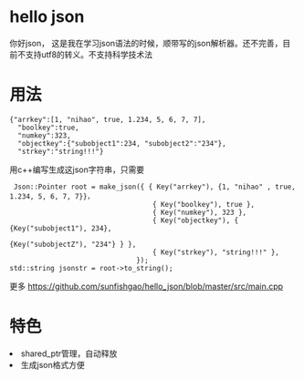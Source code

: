 # hello json


<p>你好json， 这是我在学习json语法的时候，顺带写的json解析器。还不完善，目前不支持utf8的转义。不支持科学技术法</p>

# 用法

```
{"arrkey":[1, "nihao", true, 1.234, 5, 6, 7, 7], 
  "boolkey":true, 
  "numkey":323, 
  "objectkey":{"subobject1":234, "subobject2":"234"}, 
  "strkey":"string!!!"}
```

<p>用c++编写生成这json字符串，只需要</p>


```
 Json::Pointer root = make_json({ { Key("arrkey"), {1, "nihao" , true, 1.234, 5, 6, 7, 7}}，
                                   { Key("boolkey"), true },
                                   { Key("numkey"), 323 },                               
                                   { Key("objectkey"), { {Key("subobject1"), 234}, 
                                                         {Key("subobjectZ"), "234"} } },
                                   { Key("strkey"), "string!!!" },
                               });
std::string jsonstr = root->to_string();
```

更多 https://github.com/sunfishgao/hello_json/blob/master/src/main.cpp

# 特色

<li>shared_ptr管理，自动释放 </li>

<li> 生成json格式方便</li>

